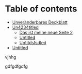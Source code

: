 # Table of contents

* [Unveränderbares Deckblatt](README.md)
* [Un4234titled](un4234titled/README.md)
  * [Das ist meine neue Seite 2](un4234titled/das-ist-meine-neue-seite-2.md)
  * [Untitled](untitled.md)
  * [Untitdsfsdled](un4234titled/untitdsfsdled.md)
* [Untitled](untitled.md)

vjhhg

gdfgdfgdfg
